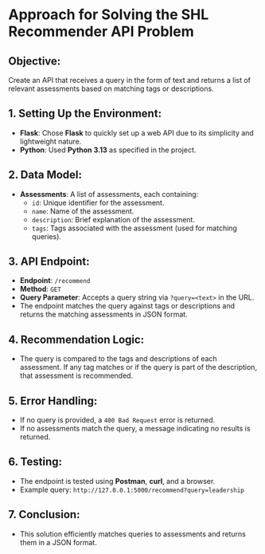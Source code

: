 # Approach for Solving the SHL Recommender API Problem

## Objective:
Create an API that receives a query in the form of text and returns a list of relevant assessments based on matching tags or descriptions.

## 1. Setting Up the Environment:
- **Flask**: Chose **Flask** to quickly set up a web API due to its simplicity and lightweight nature.
- **Python**: Used **Python 3.13** as specified in the project.

## 2. Data Model:
- **Assessments**: A list of assessments, each containing:
  - `id`: Unique identifier for the assessment.
  - `name`: Name of the assessment.
  - `description`: Brief explanation of the assessment.
  - `tags`: Tags associated with the assessment (used for matching queries).

## 3. API Endpoint:
- **Endpoint**: `/recommend`
- **Method**: `GET`
- **Query Parameter**: Accepts a query string via `?query=<text>` in the URL.
- The endpoint matches the query against tags or descriptions and returns the matching assessments in JSON format.

## 4. Recommendation Logic:
- The query is compared to the tags and descriptions of each assessment. If any tag matches or if the query is part of the description, that assessment is recommended.

## 5. Error Handling:
- If no query is provided, a `400 Bad Request` error is returned.
- If no assessments match the query, a message indicating no results is returned.

## 6. Testing:
- The endpoint is tested using **Postman**, **curl**, and a browser.
- Example query: `http://127.0.0.1:5000/recommend?query=leadership`

## 7. Conclusion:
- This solution efficiently matches queries to assessments and returns them in a JSON format.
